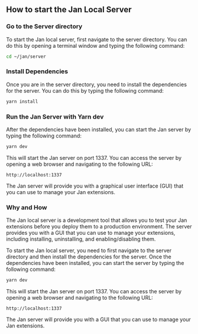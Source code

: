 
  
   ## How to start the Jan Local Server

### Go to the Server directory

To start the Jan local server, first navigate to the server directory. You can do this by opening a terminal window and typing the following command:

```bash
cd ~/jan/server
```

### Install Dependencies

Once you are in the server directory, you need to install the dependencies for the server. You can do this by typing the following command:

```bash
yarn install
```

### Run the Jan Server with Yarn dev

After the dependencies have been installed, you can start the Jan server by typing the following command:

```bash
yarn dev
```

This will start the Jan server on port 1337. You can access the server by opening a web browser and navigating to the following URL:

```
http://localhost:1337
```

The Jan server will provide you with a graphical user interface (GUI) that you can use to manage your Jan extensions.

### Why and How

The Jan local server is a development tool that allows you to test your Jan extensions before you deploy them to a production environment. The server provides you with a GUI that you can use to manage your extensions, including installing, uninstalling, and enabling/disabling them.

To start the Jan local server, you need to first navigate to the server directory and then install the dependencies for the server. Once the dependencies have been installed, you can start the server by typing the following command:

```bash
yarn dev
```

This will start the Jan server on port 1337. You can access the server by opening a web browser and navigating to the following URL:

```
http://localhost:1337
```

The Jan server will provide you with a GUI that you can use to manage your Jan extensions.
  
  